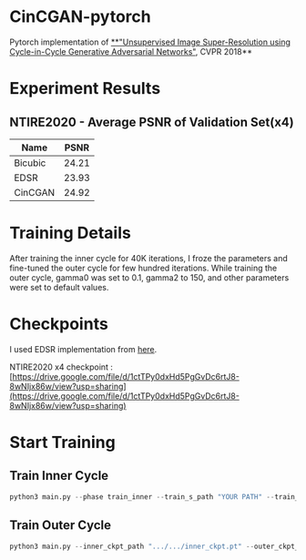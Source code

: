 # CinCGAN-pytorch

Pytorch implementation of [**"Unsupervised Image Super-Resolution using Cycle-in-Cycle Generative Adversarial Networks"](https://openaccess.thecvf.com/content_cvpr_2018_workshops/w13/html/Yuan_Unsupervised_Image_Super-Resolution_CVPR_2018_paper.html), CVPR 2018**

# **Experiment Results**


## NTIRE2020 - Average PSNR of Validation Set(x4)

|Name|PSNR|
|---|---|
|Bicubic|24.21|
|EDSR|23.93|
|CinCGAN|24.92|

# Training Details

After training the inner cycle for 40K iterations, I froze the parameters and fine-tuned the outer cycle for few hundred iterations. While training the outer cycle, gamma0 was set to 0.1, gamma2 to 150, and other parameters were set to default values. 

# Checkpoints

I used EDSR implementation from [here](https://github.com/sanghyun-son/EDSR-PyTorch). 

NTIRE2020 x4 checkpoint : [https://drive.google.com/file/d/1ctTPy0dxHd5PgGvDc6rtJ8-8wNIjx86w/view?usp=sharing](https://drive.google.com/file/d/1ctTPy0dxHd5PgGvDc6rtJ8-8wNIjx86w/view?usp=sharing)

# Start Training

## Train Inner Cycle

```python
python3 main.py --phase train_inner --train_s_path "YOUR PATH" --train_t_path "YOUR PATH" --test_s_path "YOUR PATH" --test_t_path "YOUR PATH"
```

## Train Outer Cycle

```python
python3 main.py --inner_ckpt_path ".../.../inner_ckpt.pt" --outer_ckpt_path ".../.../EDSR_x4.pt"--phase train_outer --gamma0 0.1 --gamma2 150 --train_s_path "YOUR PATH" --train_t_path "YOUR PATH" --test_s_path "YOUR PATH" --test_t_path "YOUR PATH"
```

